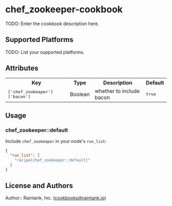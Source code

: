 # chef_zookeeper-cookbook

TODO: Enter the cookbook description here.

## Supported Platforms

TODO: List your supported platforms.

## Attributes

<table>
  <tr>
    <th>Key</th>
    <th>Type</th>
    <th>Description</th>
    <th>Default</th>
  </tr>
  <tr>
    <td><tt>['chef_zookeeper']['bacon']</tt></td>
    <td>Boolean</td>
    <td>whether to include bacon</td>
    <td><tt>true</tt></td>
  </tr>
</table>

## Usage

### chef_zookeeper::default

Include `chef_zookeeper` in your node's `run_list`:

```json
{
  "run_list": [
    "recipe[chef_zookeeper::default]"
  ]
}
```

## License and Authors

Author:: Raintank, Inc. (<cookbooks@raintank.io>)
